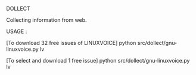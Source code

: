DOLLECT 

Collecting  information from web.

USAGE :

[To download 32 free issues of LINUXVOICE]
python src/dollect/gnu-linuxvoice.py lv

[To select and download  1 free  issue] 
python src/dollect/gnu-linuxvoice.py lv <issue number>



